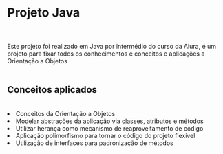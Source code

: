 <h1> Projeto Java </h1> 
  
<br>
<br>
Este projeto foi realizado em Java por intermédio do curso da Alura, é um projeto para fixar todos os conhecimentos e conceitos e aplicações a Orientação a Objetos
<br>
<br>
<h2>Conceitos aplicados</h2>
<br>
<li>Conceitos da Orientação a Objetos </li>
<li>Modelar abstrações da aplicação via classes, atributos e métodos</li>
<li>Utilizar herança como mecanismo de reaproveitamento de código</li>
<li>Aplicação polimorfismo para tornar o código do projeto flexível</li>
<li>Utilização de interfaces para padronização de métodos</li>
